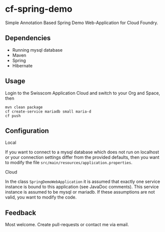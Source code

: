 cf-spring-demo
===========

Simple Annotation Based Spring Demo Web-Application for Cloud Foundry.

Dependencies
------------

-    Running mysql database
-    Maven
-    Spring
-    Hibernate

Usage
-----

Login to the Swisscom Application Cloud and switch to your Org and Space, then

    mvn clean package
    cf create-service mariadb small maria-d
    cf push 


Configuration
-------------

Local

If you want to connect to a mysql database which does not run on localhost or
your connection settings differ from the provided defaults, then you want to
modify the file `src/main/resources/application.properties`.

Cloud

In the class `SpringDemoWebApplication` it is assumed that exactly one
service instance is bound to this application (see JavaDoc comments). This
service instance is assumed to be mysql or mariadb. If these assumptions
are not valid, you want to modify the code.

Feedback
--------

Most welcome. Create pull-requests or contact me via email.
